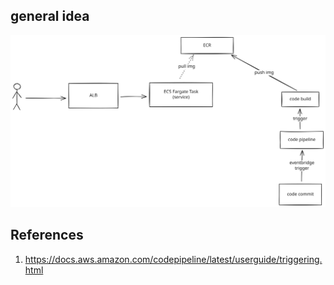 ## general idea

![general idea](./docs/wireframe.svg)


## References
1. https://docs.aws.amazon.com/codepipeline/latest/userguide/triggering.html